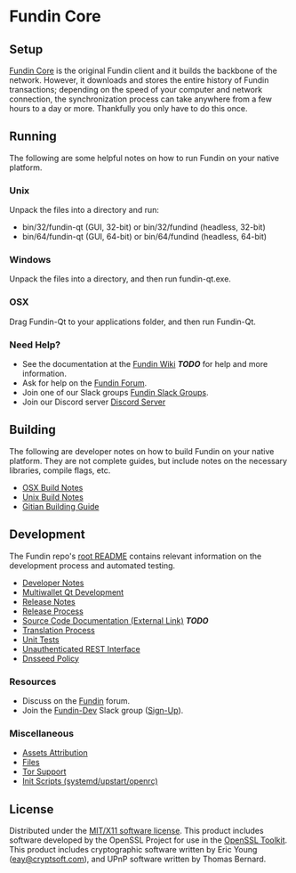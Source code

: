 Fundin Core
=====================

Setup
---------------------
[Fundin Core](http://fundin.xyz/wallet) is the original Fundin client and it builds the backbone of the network. However, it downloads and stores the entire history of Fundin transactions; depending on the speed of your computer and network connection, the synchronization process can take anywhere from a few hours to a day or more. Thankfully you only have to do this once.

Running
---------------------
The following are some helpful notes on how to run Fundin on your native platform.

### Unix

Unpack the files into a directory and run:

- bin/32/fundin-qt (GUI, 32-bit) or bin/32/fundind (headless, 32-bit)
- bin/64/fundin-qt (GUI, 64-bit) or bin/64/fundind (headless, 64-bit)

### Windows

Unpack the files into a directory, and then run fundin-qt.exe.

### OSX

Drag Fundin-Qt to your applications folder, and then run Fundin-Qt.

### Need Help?

* See the documentation at the [Fundin Wiki](https://en.bitcoin.it/wiki/Main_Page) ***TODO***
for help and more information.
* Ask for help on the [Fundin Forum](http://forum.fundin.xyz/).
* Join one of our Slack groups [Fundin Slack Groups](https://fundin.xyz/slack-logins/).
* Join our Discord server [Discord Server](https://discord.gg/dTRhamf)

Building
---------------------
The following are developer notes on how to build Fundin on your native platform. They are not complete guides, but include notes on the necessary libraries, compile flags, etc.

- [OSX Build Notes](build-osx.md)
- [Unix Build Notes](build-unix.md)
- [Gitian Building Guide](gitian-building.md)

Development
---------------------
The Fundin repo's [root README](https://github.com/fundin/Fundin/blob/master/README.md) contains relevant information on the development process and automated testing.

- [Developer Notes](developer-notes.md)
- [Multiwallet Qt Development](multiwallet-qt.md)
- [Release Notes](release-notes.md)
- [Release Process](release-process.md)
- [Source Code Documentation (External Link)](https://dev.visucore.com/bitcoin/doxygen/) ***TODO***
- [Translation Process](translation_process.md)
- [Unit Tests](unit-tests.md)
- [Unauthenticated REST Interface](REST-interface.md)
- [Dnsseed Policy](dnsseed-policy.md)

### Resources

* Discuss on the [Fundin](http://forum.fundin.xyz/) forum.
* Join the [Fundin-Dev](https://fundin-dev.slack.com/) Slack group ([Sign-Up](https://fundin-dev.herokuapp.com/)).

### Miscellaneous
- [Assets Attribution](assets-attribution.md)
- [Files](files.md)
- [Tor Support](tor.md)
- [Init Scripts (systemd/upstart/openrc)](init.md)

License
---------------------
Distributed under the [MIT/X11 software license](http://www.opensource.org/licenses/mit-license.php).
This product includes software developed by the OpenSSL Project for use in the [OpenSSL Toolkit](https://www.openssl.org/). This product includes
cryptographic software written by Eric Young ([eay@cryptsoft.com](mailto:eay@cryptsoft.com)), and UPnP software written by Thomas Bernard.
